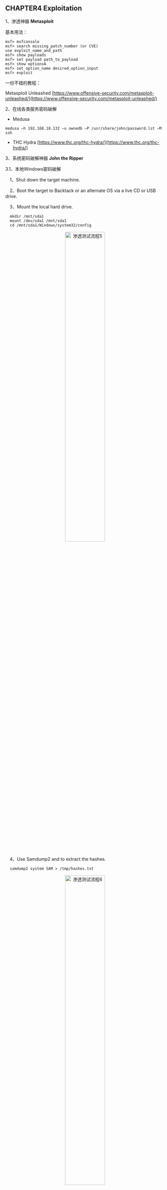 CHAPTER4 Exploitation
--------------------------------------
1、渗透神器 **Metasploit**

基本用法：

```
msf> msfconsole
msf> search missing_patch_number (or CVE)
use exploit_name_and_path
msf> show payloads
msf> set payload path_to_payload
msf> show optionsA
msf> set option_name desired_option_input
msf> exploit
```

一份不错的教程：

Metasploit Unleashed [https://www.offensive-security.com/metasploit-unleashed/](https://www.offensive-security.com/metasploit-unleashed/)

2、在线各类服务密码破解

 - Medusa

```
medusa –h 192.168.18.132 –u ownedb –P /usr/share/john/password.lst –M ssh
```

 - THC Hydra [https://www.thc.org/thc-hydra/](https://www.thc.org/thc-hydra/)


3、系统密码破解神器 **John the Ripper**

3.1、本地Windows密码破解

&ensp;&ensp;1、Shut down the target machine.
  
&ensp;&ensp;2、Boot the target to Backtack or an alternate OS via a live CD or USB drive.
  
&ensp;&ensp;3、Mount the local hard drive.
  
```
  mkdir /mnt/sda1
  mount /dev/sda1 /mnt/sda1
  cd /mnt/sda1/Windows/system32/config
```

<div align="center" markdown="1">
<img src="https://github.com/victor-infosec/victor-infosec.github.io/raw/master/_posts/books/The-Basics-of-Hacking-and-Penetration-Testing/5.png" alt="渗透测试流程5" height="50%" width="50%" />
</div>

&ensp;&ensp;4、Use Samdump2 and to extract the hashes.
  
```
  samdump2 system SAM > /tmp/hashes.txt
```

<div align="center" markdown="1">
<img src="https://github.com/victor-infosec/victor-infosec.github.io/raw/master/_posts/books/The-Basics-of-Hacking-and-Penetration-Testing/6.png" alt="渗透测试流程6" height="50%" width="50%" />
</div>

 Accessing the raw hashes on some Windows systems may require an extra step. Bkhive is a tool which allows you to extract the Syskey bootkey from the system hive. It may be necessary to use bkhive to extract the system key in order to fully expose the password hashes.

```
  bkhive system sys_key.txt
  samdump2 SAM sys_key.txt > /tmp/hash.txt
```

&ensp;&ensp;5、Use JtR to crack the passwords.

```
  john /tmp/hashes.txt --format=nt
```

 <div align="center" markdown="1">
<img src="https://github.com/victor-infosec/victor-infosec.github.io/raw/master/_posts/books/The-Basics-of-Hacking-and-Penetration-Testing/3.png" alt="渗透测试流程7" height="50%" width="50%" />
</div>

3.2、远程Windows密码破解

&ensp;&ensp;1、Meterpreter shell session： hashdump

&ensp;&ensp;2、将导出的hash值复制到本地，使用jtr在本地进行破解

3.3、Linux密码破解

两个重要的文件：
    /etc/passwd
    /etc/shadow
    
```
unshadow /etc/passwd /etc/shadow > /tmp/linux_hashes.txt
john /tmp/linux_hashes.txt
```

4、重置系统密码
&ensp;&ensp;1、Boot form Kali Linux LiveCD
&ensp;&ensp;2、Mount Windows system disk

```
chntpw –i /mnt/sda1/WINDOWS/system32/config/SAM
```

交互式重置密码

5、网络嗅探

**Hub**：promiscuous mode ＋ Wireshark

**Switch**：promiscuous mode ＋ macof ＋ Wireshark

```
macof –i eth0 –s 192.168.18.130 –d 192.168.18.2
```

6、图形化/自动化metasploit

Armitage

CHAPTER5 social engineering
--------------------------------------

**SET**：交互式社会工程学工具


```
se-toolkit
```

1.	克隆站点 ＋ 恶意的java applet
2.	克隆站点 ＋ 获取用户的credential
3.	其他功能：USB自动运行、端口监听器、发送大量垃圾邮件、Arduino attack（伪装payload）、短信欺骗、自制wifi热点、恶意二维码生成、powershell攻击payload

CHAPTER6 Web-Based Exploitation
--------------------------------------

1、**The Basics of Web Hacking**

>“1. The ability to intercept requests as they leave your browser. ”

>“2. The ability to find all the web pages, directories, and other files that make up the web application. ”

>“3. The ability to analyze responses from the web application and inspect them for vulnerabilities. ”

2、Vulnerabilities

**SQLi**

**XSS**

3、Tools

**nikto**

**w3af**

**webscrab**

**ZAP**
